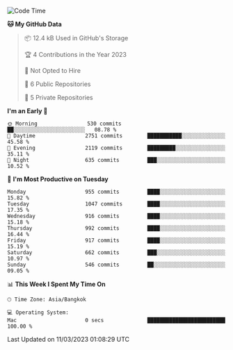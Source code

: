 <!--START_SECTION:waka-->
![Code Time](http://img.shields.io/badge/Code%20Time-1%2C486%20hrs%2011%20mins-blue)

**🐱 My GitHub Data** 

> 📦 12.4 kB Used in GitHub's Storage 
 > 
> 🏆 4 Contributions in the Year 2023
 > 
> 🚫 Not Opted to Hire
 > 
> 📜 6 Public Repositories 
 > 
> 🔑 5 Private Repositories 
 > 
**I'm an Early 🐤** 

```text
🌞 Morning                530 commits         ██░░░░░░░░░░░░░░░░░░░░░░░   08.78 % 
🌆 Daytime                2751 commits        ███████████░░░░░░░░░░░░░░   45.58 % 
🌃 Evening                2119 commits        █████████░░░░░░░░░░░░░░░░   35.11 % 
🌙 Night                  635 commits         ███░░░░░░░░░░░░░░░░░░░░░░   10.52 % 
```
📅 **I'm Most Productive on Tuesday** 

```text
Monday                   955 commits         ████░░░░░░░░░░░░░░░░░░░░░   15.82 % 
Tuesday                  1047 commits        ████░░░░░░░░░░░░░░░░░░░░░   17.35 % 
Wednesday                916 commits         ████░░░░░░░░░░░░░░░░░░░░░   15.18 % 
Thursday                 992 commits         ████░░░░░░░░░░░░░░░░░░░░░   16.44 % 
Friday                   917 commits         ████░░░░░░░░░░░░░░░░░░░░░   15.19 % 
Saturday                 662 commits         ███░░░░░░░░░░░░░░░░░░░░░░   10.97 % 
Sunday                   546 commits         ██░░░░░░░░░░░░░░░░░░░░░░░   09.05 % 
```


📊 **This Week I Spent My Time On** 

```text
🕑︎ Time Zone: Asia/Bangkok

💻 Operating System: 
Mac                      0 secs              █████████████████████████   100.00 % 
```


 Last Updated on 11/03/2023 01:08:29 UTC
<!--END_SECTION:waka-->